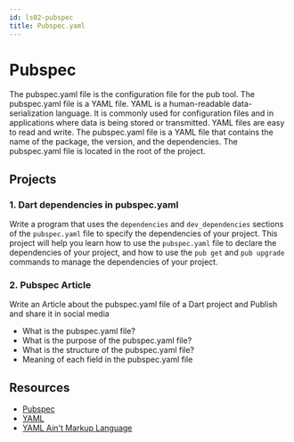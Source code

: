 ```yaml
---
id: ls02-pubspec
title: Pubspec.yaml
---
```


# Pubspec

The pubspec.yaml file is the configuration file for the pub tool. The pubspec.yaml file is a YAML file. YAML is a human-readable data-serialization language. It is commonly used for configuration files and in applications where data is being stored or transmitted. YAML files are easy to read and write. The pubspec.yaml file is a YAML file that contains the name of the package, the version, and the dependencies. The pubspec.yaml file is located in the root of the project.

## Projects

### 1. Dart dependencies in pubspec.yaml

Write a program that uses the `dependencies` and `dev_dependencies` sections of the `pubspec.yaml` file to specify the dependencies of your project. This project will help you learn how to use the `pubspec.yaml` file to declare the dependencies of your project, and how to use the `pub get` and `pub upgrade` commands to manage the dependencies of your project.

### 2. Pubspec Article

Write an Article about the pubspec.yaml file of a Dart project and Publish and share it in social media

- What is the pubspec.yaml file?
- What is the purpose of the pubspec.yaml file?
- What is the structure of the pubspec.yaml file?
- Meaning of each field in the pubspec.yaml file

## Resources

- [Pubspec](https://dart.dev/tools/pub/pubspec)
- [YAML](https://yaml.org/)
- [YAML Ain't Markup Language](https://en.wikipedia.org/wiki/YAML)
